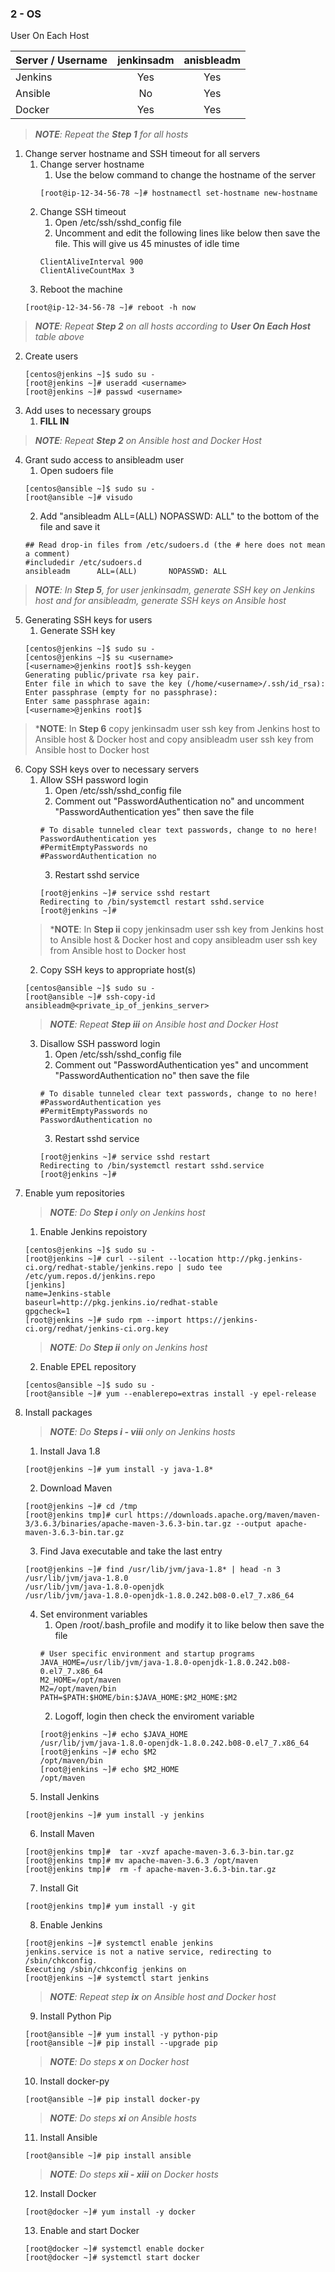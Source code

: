 ### 2 - OS

User On Each Host

| Server / Username | jenkinsadm | anisbleadm |
|-------------------|:----------:|:----------:|
| Jenkins           |     Yes    |     Yes    |
| Ansible           |     No     |     Yes    |
| Docker            |     Yes    |     Yes    |

> ***NOTE**: Repeat the **Step 1** for all hosts*
1. Change server hostname and SSH timeout for all servers
    1. Change server hostname
        1. Use the below command to change the hostname of the server
        ```
        [root@ip-12-34-56-78 ~]# hostnamectl set-hostname new-hostname
        ```
    2. Change SSH timeout
        1. Open /etc/ssh/sshd_config file
        2. Uncomment and edit the following lines like below then save the file. This will give us 45 minustes of idle time
        ```
        ClientAliveInterval 900
        ClientAliveCountMax 3
        ```
    3. Reboot the machine
    ```
    [root@ip-12-34-56-78 ~]# reboot -h now
    ```
> ***NOTE**: Repeat **Step 2** on all hosts according to **User On Each Host** table above*
2. Create users
    ```
    [centos@jenkins ~]$ sudo su -
    [root@jenkins ~]# useradd <username>
    [root@jenkins ~]# passwd <username>
    ```
3. Add uses to necessary groups
    1. **FILL IN**
> ***NOTE**: Repeat **Step 2** on Ansible host and Docker Host*
4. Grant sudo access to ansibleadm user
    1. Open sudoers file
    ```
    [centos@ansible ~]$ sudo su -
    [root@ansible ~]# visudo
    ```
    2. Add "ansibleadm      ALL=(ALL)       NOPASSWD: ALL" to the bottom of the file and save it
    ```
    ## Read drop-in files from /etc/sudoers.d (the # here does not mean a comment)
    #includedir /etc/sudoers.d
    ansibleadm      ALL=(ALL)       NOPASSWD: ALL
    ```
> ***NOTE**: In **Step 5**, for user jenkinsadm, generate SSH key on Jenkins host and for ansibleadm, generate SSH keys on Ansible host*
5. Generating SSH keys for users
    1. Generate SSH key
    ```
    [centos@jenkins ~]$ sudo su -
    [centos@jenkins ~]$ su <username>
    [<username>@jenkins root]$ ssh-keygen
    Generating public/private rsa key pair.
    Enter file in which to save the key (/home/<username>/.ssh/id_rsa):
    Enter passphrase (empty for no passphrase):
    Enter same passphrase again:
    [<username>@jenkins root]$
    ```
> ***NOTE**: In **Step 6** copy jenkinsadm user ssh key from Jenkins host to Ansible host & Docker host and copy ansibleadm user ssh key from Ansible host to Docker host 
6. Copy SSH keys over to necessary servers
    1. Allow SSH password login
        1. Open /etc/ssh/sshd_config file
        2. Comment out "PasswordAuthentication no" and uncomment "PasswordAuthentication yes" then save the file
        ```
        # To disable tunneled clear text passwords, change to no here!
        PasswordAuthentication yes
        #PermitEmptyPasswords no
        #PasswordAuthentication no
        ```
        3. Restart sshd service
        ```
        [root@jenkins ~]# service sshd restart
        Redirecting to /bin/systemctl restart sshd.service
        [root@jenkins ~]#
        ``` 
    > ***NOTE**: In **Step ii** copy jenkinsadm user ssh key from Jenkins host to Ansible host & Docker host and copy ansibleadm user ssh key from Ansible host to Docker host 
    2. Copy SSH keys to appropriate host(s)
    ```
    [centos@ansible ~]$ sudo su -
    [root@ansible ~]# ssh-copy-id ansibleadm@<private_ip_of_jenkins_server>
    ```
    > ***NOTE**: Repeat **Step iii** on Ansible host and Docker Host*
    3. Disallow SSH password login
        1. Open /etc/ssh/sshd_config file
        2. Comment out "PasswordAuthentication yes" and uncomment "PasswordAuthentication no" then save the file
        ```
        # To disable tunneled clear text passwords, change to no here!
        #PasswordAuthentication yes
        #PermitEmptyPasswords no
        PasswordAuthentication no
        ```
        3. Restart sshd service
        ```
        [root@jenkins ~]# service sshd restart
        Redirecting to /bin/systemctl restart sshd.service
        [root@jenkins ~]#
        ``` 
7. Enable yum repositories
    > ***NOTE**: Do **Step i** only on Jenkins host*
    1. Enable Jenkins repoistory
    ```
    [centos@jenkins ~]$ sudo su -
    [root@jenkins ~]# curl --silent --location http://pkg.jenkins-ci.org/redhat-stable/jenkins.repo | sudo tee /etc/yum.repos.d/jenkins.repo
    [jenkins]
    name=Jenkins-stable
    baseurl=http://pkg.jenkins.io/redhat-stable
    gpgcheck=1
    [root@jenkins ~]# sudo rpm --import https://jenkins-ci.org/redhat/jenkins-ci.org.key
    ```
    > ***NOTE**: Do **Step ii** only on Jenkins host*
    2. Enable EPEL repository
    ```
    [centos@ansible ~]$ sudo su -
    [root@ansible ~]# yum --enablerepo=extras install -y epel-release
    ```
8. Install packages
    > ***NOTE**: Do **Steps i - viii** only on Jenkins hosts*
    1. Install Java 1.8
    ```
    [root@jenkins ~]# yum install -y java-1.8*
    ```
    2. Download Maven
    ```
    [root@jenkins ~]# cd /tmp
    [root@jenkins tmp]# curl https://downloads.apache.org/maven/maven-3/3.6.3/binaries/apache-maven-3.6.3-bin.tar.gz --output apache-maven-3.6.3-bin.tar.gz
    ```
    3. Find Java executable and take the last entry
    ```
    [root@jenkins ~]# find /usr/lib/jvm/java-1.8* | head -n 3
    /usr/lib/jvm/java-1.8.0
    /usr/lib/jvm/java-1.8.0-openjdk
    /usr/lib/jvm/java-1.8.0-openjdk-1.8.0.242.b08-0.el7_7.x86_64
    ```
    4. Set environment variables
        1. Open /root/.bash_profile and modify it to like below then save the file
        ```
        # User specific environment and startup programs
        JAVA_HOME=/usr/lib/jvm/java-1.8.0-openjdk-1.8.0.242.b08-0.el7_7.x86_64
        M2_HOME=/opt/maven
        M2=/opt/maven/bin
        PATH=$PATH:$HOME/bin:$JAVA_HOME:$M2_HOME:$M2
        ```
        2. Logoff, login then check the enviroment variable
        ```
        [root@jenkins ~]# echo $JAVA_HOME
        /usr/lib/jvm/java-1.8.0-openjdk-1.8.0.242.b08-0.el7_7.x86_64
        [root@jenkins ~]# echo $M2
        /opt/maven/bin
        [root@jenkins ~]# echo $M2_HOME
        /opt/maven
        ```
    5. Install Jenkins
    ```
    [root@jenkins ~]# yum install -y jenkins
    ```
    6. Install Maven
    ```
    [root@jenkins tmp]#  tar -xvzf apache-maven-3.6.3-bin.tar.gz
    [root@jenkins tmp]# mv apache-maven-3.6.3 /opt/maven
    [root@jenkins tmp]#  rm -f apache-maven-3.6.3-bin.tar.gz
    ```
    7. Install Git
    ```
    [root@jenkins tmp]# yum install -y git
    ```
    8. Enable Jenkins
    ```
    [root@jenkins ~]# systemctl enable jenkins
    jenkins.service is not a native service, redirecting to /sbin/chkconfig.
    Executing /sbin/chkconfig jenkins on
    [root@jenkins ~]# systemctl start jenkins
    ```
    > ***NOTE**: Repeat step **ix** on Ansible host and Docker host*
    9. Install Python Pip
    ```
    [root@ansible ~]# yum install -y python-pip
    [root@ansible ~]# pip install --upgrade pip
    ```
     > ***NOTE**: Do steps **x** on Docker host*
    10. Install docker-py
    ```
    [root@ansible ~]# pip install docker-py
    ```
    > ***NOTE**: Do steps **xi** on Ansible hosts*
    11. Install Ansible
    ```
    [root@ansible ~]# pip install ansible
    ```
    > ***NOTE**: Do steps **xii - xiii** on Docker hosts*
    12. Install Docker
    ```
    [root@docker ~]# yum install -y docker
    ```
    13. Enable and start Docker
    ```
    [root@docker ~]# systemctl enable docker
    [root@docker ~]# systemctl start docker
    ```
